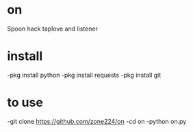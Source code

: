 # on
Spoon hack taplove and listener


# install
-pkg install python
-pkg install requests
-pkg install git

# to use
-git clone https://github.com/zone224/on
-cd on
-python on.py

